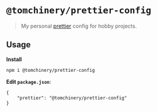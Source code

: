 # `@tomchinery/prettier-config`

> My personal [prettier](https://prettier.io/) config for hobby projects.

## Usage

**Install**

```bash
npm i @tomchinery/prettier-config
```

**Edit `package.json`**:

```jsonc
{
    "prettier": "@tomchinery/prettier-config"
}
```

